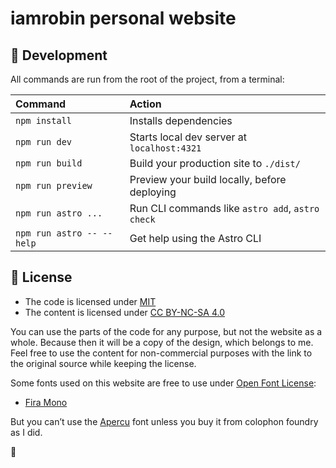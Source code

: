 # iamrobin personal website

## 🤖 Development

All commands are run from the root of the project, from a terminal:

| Command                   | Action                                           |
| :------------------------ | :----------------------------------------------- |
| `npm install`             | Installs dependencies                            |
| `npm run dev`             | Starts local dev server at `localhost:4321`      |
| `npm run build`           | Build your production site to `./dist/`          |
| `npm run preview`         | Preview your build locally, before deploying     |
| `npm run astro ...`       | Run CLI commands like `astro add`, `astro check` |
| `npm run astro -- --help` | Get help using the Astro CLI                     |


## 🪪 License

- The code is licensed under [MIT](MIT.md)
- The content is licensed under [CC BY-NC-SA 4.0](CC.md)

You can use the parts of the code for any purpose, but not the website as a whole. Because then it will be a copy of the design, which belongs to me. Feel free to use the content for non-commercial purposes with the link to the original source while keeping the license.

Some fonts used on this website are free to use under [Open Font License](https://scripts.sil.org/cms/scripts/page.php?site_id=nrsi&id=ofl):

- [Fira Mono](https://mozilla.github.io/Fira/)

But you can’t use the [Apercu](https://www.colophon-foundry.org/typefaces/apercu) font unless you buy it from colophon foundry as I did.

👋
